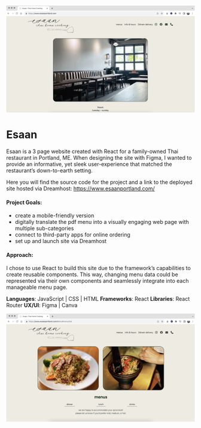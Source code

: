<center>
 <img src="./src/assets/readme-logo.png" alt="esaan readme title image" width="1200"/>
</center>

# Esaan

Esaan is a 3 page website created with React for a family-owned Thai restaurant in Portland, ME. When designing the site with Figma, I wanted to provide an informative, yet sleek user-experience that matched the restaurant’s down-to-earth setting. 

Here you will find the source code for the project and a link to the deployed site hosted via Dreamhost: https://www.esaanportland.com/


#### Project Goals: 

 * create a mobile-friendly version
 * digitally translate the pdf menu into a visually engaging web page with multiple sub-categories 
 * connect to third-party apps for online ordering
 * set up and launch site via Dreamhost 

#### Approach:

I chose to use React to build this site due to the framework’s capabilities to create reusable components. This way, changing menu data could be represented via their own components and seamlessly integrate into each manageable menu page.


 **Languages**: JavaScript | CSS | HTML 
 **Frameworks**: React
 **Libraries**: React Router
 **UX/UI**: Figma | Canva 


<center>
 <img src="./src/assets/readme-logo2.png" alt="esaan website example 3" width="1200"/>
</center>











